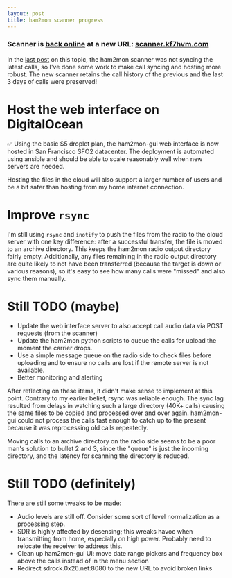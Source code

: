 ```yaml
---
layout: post
title: ham2mon scanner progress
---
```


### Scanner is [back online](https://scanner.kf7hvm.com) at a new URL: [scanner.kf7hvm.com](https://scanner.kf7hvm.com)

In the [last post](/_posts/2020-12-30-ham2mon-scanner-down-for-a-few-weeks.md) on this topic, the
ham2mon scanner was not syncing the latest calls, so I've done some work to make call
syncing and hosting more robust. The new scanner retains the call history of the previous and
the last 3 days of calls were preserved!

# Host the web interface on DigitalOcean

✅ Using the basic $5 droplet plan, the ham2mon-gui web interface is now hosted in San Francisco SFO2
datacenter. The deployment is automated using ansible and should be able to scale reasonably
well when new servers are needed.

Hosting the files in the cloud will also support a larger number of users and be a bit safer
than hosting from my home internet connection.

# Improve `rsync`

I'm still using `rsync` and `inotify` to push the files from the radio to the cloud server with 
one key difference: after a successful transfer, the file is moved to an archive directory.
This keeps the ham2mon radio output directory fairly empty. Additionally, any files remaining
in the radio output directory are quite likely to not have been transferred (because the target is
down or various reasons), so it's easy to see how many calls were "missed" and also sync them manually.

# Still TODO (maybe)

* Update the web interface server to also accept call audio data via POST requests (from the scanner)
* Update the ham2mon python scripts to queue the calls for upload the moment
  the carrier drops.
* Use a simple message queue on the radio side to check files before uploading and
  to ensure no calls are lost if the remote server is not available.
* Better monitoring and alerting

After reflecting on these items, it didn't make sense to implement at this point. Contrary to my earlier
belief, rsync was reliable enough. The sync lag resulted from delays in watching such a large directory
(40K+ calls) causing the same files to be copied and processed over and over again. ham2mon-gui could
not process the calls fast enough to catch up to the present because it was reprocessing
old calls repeatedly.

Moving calls to an archive directory on the radio side seems to be a poor man's solution to bullet 2
and 3, since the "queue" is just the incoming directory, and the latency for scanning the directory is
reduced.

# Still TODO (definitely)

There are still some tweaks to be made:

* Audio levels are still off. Consider some sort of level normalization as a processing step.
* SDR is highly affected by desensing; this wreaks havoc when transmitting from home, especially
  on high power. Probably need to relocate the receiver to address this.
* Clean up ham2mon-gui UI: move date range pickers and frequency box above the calls instead of in the menu section
* Redirect sdrock.0x26.net:8080 to the new URL to avoid broken links
